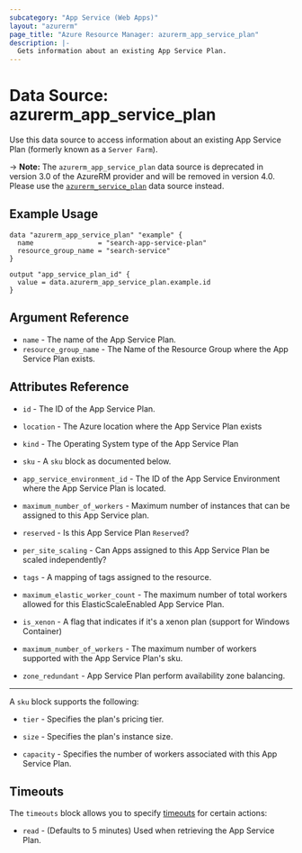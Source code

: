 ```yaml
---
subcategory: "App Service (Web Apps)"
layout: "azurerm"
page_title: "Azure Resource Manager: azurerm_app_service_plan"
description: |-
  Gets information about an existing App Service Plan.
---
```


# Data Source: azurerm_app_service_plan

Use this data source to access information about an existing App Service Plan (formerly known as a `Server Farm`).

-> **Note:** The `azurerm_app_service_plan` data source is deprecated in version 3.0 of the AzureRM provider and will be removed in version 4.0. Please use the [`azurerm_service_plan`](https://registry.terraform.io/providers/hashicorp/azurerm/latest/docs/data-sources/service_plan) data source instead.

## Example Usage

```hcl
data "azurerm_app_service_plan" "example" {
  name                = "search-app-service-plan"
  resource_group_name = "search-service"
}

output "app_service_plan_id" {
  value = data.azurerm_app_service_plan.example.id
}
```

## Argument Reference

* `name` - The name of the App Service Plan.
* `resource_group_name` - The Name of the Resource Group where the App Service Plan exists.

## Attributes Reference

* `id` - The ID of the App Service Plan.

* `location` - The Azure location where the App Service Plan exists

* `kind` - The Operating System type of the App Service Plan

* `sku` - A `sku` block as documented below.

* `app_service_environment_id` - The ID of the App Service Environment where the App Service Plan is located.

* `maximum_number_of_workers` - Maximum number of instances that can be assigned to this App Service plan.

* `reserved` - Is this App Service Plan `Reserved`?

* `per_site_scaling` - Can Apps assigned to this App Service Plan be scaled independently?

* `tags` - A mapping of tags assigned to the resource.

* `maximum_elastic_worker_count` - The maximum number of total workers allowed for this ElasticScaleEnabled App Service Plan.

* `is_xenon` - A flag that indicates if it's a xenon plan (support for Windows Container)

* `maximum_number_of_workers` - The maximum number of workers supported with the App Service Plan's sku.

* `zone_redundant` - App Service Plan perform availability zone balancing.

---

A `sku` block supports the following:

* `tier` - Specifies the plan's pricing tier.

* `size` - Specifies the plan's instance size.

* `capacity` - Specifies the number of workers associated with this App Service Plan.

## Timeouts

The `timeouts` block allows you to specify [timeouts](https://www.terraform.io/docs/configuration/resources.html#timeouts) for certain actions:

* `read` - (Defaults to 5 minutes) Used when retrieving the App Service Plan.
